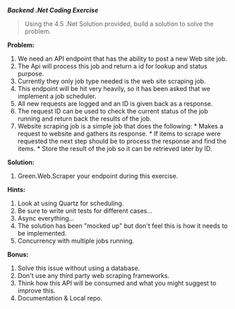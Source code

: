 ***Backend _.Net_ Coding Exercise***

> Using the 4.5 .Net Solution provided, build a solution to solve the problem.

**Problem:**
  1. We need an API endpoint that has the ability to post a new Web site job.
  2. The Api will process this job and return a id for lookup and status purpose.
  3. Currently they only job type needed is the web site scraping job.
  4. This endpoint will be hit very heavily, so it has been asked that we implement a job scheduler.
  5. All new requests are logged and an ID is given back as a response.
  6. The request ID can be used to check the current status of the job running and return back the   results of the job.
  7. Website scraping job is a simple job that does the following:
    * Makes a request to website and gathers its response.
    * If items to scrape were requested the next step should be to process the response and find the items.
    * Store the result of the job so it can be retrieved later by ID.

**Solution:**
  1. Green.Web.Scraper your endpoint during this exercise.

**Hints:**
  1. Look at using Quartz for scheduling.
  2. Be sure to write unit tests for different cases...
  3. Async everything...
  4. The solution has been "mocked up" but don't feel this is how it needs to be implemented.
  5. Concurrency with multiple jobs running.

**Bonus:**
  1. Solve this issue without using a database.
  2. Don't use any third party web scraping frameworks.
  3. Think how this API will be consumed and what you might suggest to improve this.
  4. Documentation & Local repo.
